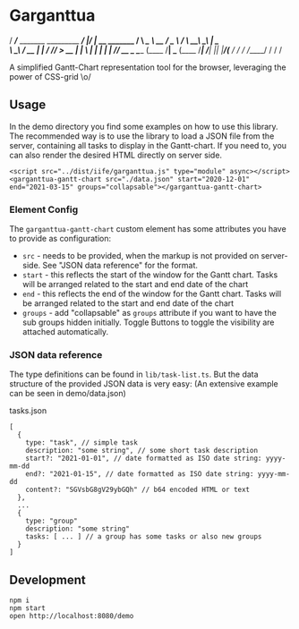 # Garganttua

 /  _____/_____ _______  _________    _____/  |__/  |_ __ _______
/   \  ___\__  \\_  __ \/ ___\__  \  /    \   __\   __\  |  \__  \
\    \_\  \/ __ \|  | \/ /_/  > __ \|   |  \  |  |  | |  |  // __ \_
 \______  (____  /__|  \___  (____  /___|  /__|  |__| |____/(____  /
        \/     \/     /_____/     \/     \/                      \/

A simplified Gantt-Chart representation tool for the browser, leveraging the power of CSS-grid \o/

## Usage

In the demo directory you find some examples on how to use this library. The recommended way is
to use the library to load a JSON file from the server, containing all tasks to display in the Gantt-chart.
If you need to, you can also render the desired HTML directly on server side.

```
<script src="../dist/iife/garganttua.js" type="module" async></script>
<garganttua-gantt-chart src="./data.json" start="2020-12-01" end="2021-03-15" groups="collapsable"></garganttua-gantt-chart>
```

### Element Config

The `garganttua-gantt-chart` custom element has some attributes you have to provide as configuration:

* `src` - needs to be provided, when the markup is not provided on server-side. See "JSON data reference" for the format.
* `start` - this reflects the start of the window for the Gantt chart. Tasks will be arranged related to the start and end date of the chart
* `end` - this reflects the end of the window for the Gantt chart. Tasks will be arranged related to the start and end date of the chart
* `groups` - add "collapsable" as `groups` attribute if you want to have the sub groups hidden initially. Toggle Buttons to toggle the visibility are attached automatically.


### JSON data reference

The type definitions can be found in `lib/task-list.ts`. But the data structure of the provided JSON data is very easy:
(An extensive example can be seen in demo/data.json)

tasks.json
```
[
  {
    type: "task", // simple task
    description: "some string", // some short task description
    start?: "2021-01-01", // date formatted as ISO date string: yyyy-mm-dd
    end?: "2021-01-15", // date formatted as ISO date string: yyyy-mm-dd
    content?: "SGVsbG8gV29ybGQh" // b64 encoded HTML or text
  },
  ...
  {
    type: "group"
    description: "some string"
    tasks: [ ... ] // a group has some tasks or also new groups
  }
]
```


## Development

```
npm i
npm start
open http://localhost:8080/demo
```
